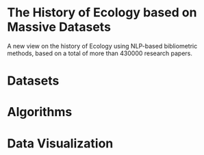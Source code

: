# The History of Ecology based on Massive Datasets 
A new view on the history of Ecology using NLP-based bibliometric methods, based on a total of more than 430000 research papers.

# Datasets

# Algorithms

# Data Visualization
